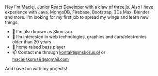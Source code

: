 Hey I'm Maciej, Junior React Developer with a claw of three.js. Also I have experience with Java, MongoDB, Firebase, Bootstrap, 3Ds Max, Blender and more. I'm looking for my first job to spread my wings and learn new things.
- 👋 I'm also known as Skorczan
- 👀 I’m interested in web technologies, graphics and cars/electronics older than 20 years
- 🎸 home raised bass player
- 📫 Contact me through kontakt@mskorus.pl or maciejskorus94@gmail.com

And have fun with my projects!
